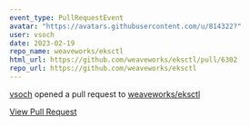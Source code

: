 ```yaml
---
event_type: PullRequestEvent
avatar: "https://avatars.githubusercontent.com/u/814322?"
user: vsoch
date: 2023-02-19
repo_name: weaveworks/eksctl
html_url: https://github.com/weaveworks/eksctl/pull/6302
repo_url: https://github.com/weaveworks/eksctl
---
```


<a href='https://github.com/vsoch' target='_blank'>vsoch</a> opened a pull request to <a href='https://github.com/weaveworks/eksctl' target='_blank'>weaveworks/eksctl</a>

<a href='https://github.com/weaveworks/eksctl/pull/6302' target='_blank'>View Pull Request</a>